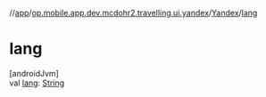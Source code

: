 //[app](../../../index.md)/[op.mobile.app.dev.mcdohr2.travelling.ui.yandex](../index.md)/[Yandex](index.md)/[lang](lang.md)

# lang

[androidJvm]\
val [lang](lang.md): [String](https://kotlinlang.org/api/latest/jvm/stdlib/kotlin/-string/index.html)
